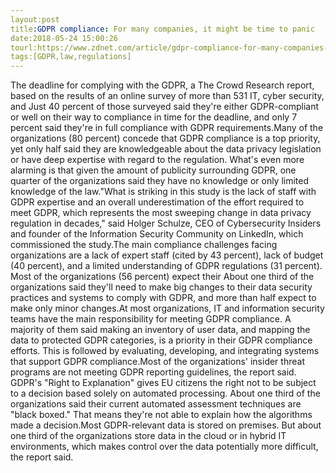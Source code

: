 ```yaml
---
layout:post
title:GDPR compliance: For many companies, it might be time to panic
date:2018-05-24 15:00:26
tourl:https://www.zdnet.com/article/gdpr-compliance-for-many-companies-it-might-be-time-to-panic/
tags:[GDPR,law,regulations]
---
```

The deadline for complying with the GDPR, a The Crowd Research report, based on the results of an online survey of more than 531 IT, cyber security, and Just 40 percent of those surveyed said they're either GDPR-compliant or well on their way to compliance in time for the deadline, and only 7 percent said they're in full compliance with GDPR requirements.Many of the organizations (80 percent) concede that GDPR compliance is a top priority, yet only half said they are knowledgeable about the data privacy legislation or have deep expertise with regard to the regulation. What's even more alarming is that given the amount of publicity surrounding GDPR, one quarter of the organizations said they have no knowledge or only limited knowledge of the law."What is striking in this study is the lack of staff with GDPR expertise and an overall underestimation of the effort required to meet GDPR, which represents the most sweeping change in data privacy regulation in decades," said Holger Schulze, CEO of Cybersecurity Insiders and founder of the Information Security Community on LinkedIn, which commissioned the study.The main compliance challenges facing organizations are a lack of expert staff (cited by 43 percent), lack of budget (40 percent), and a limited understanding of GDPR regulations (31 percent). Most of the organizations (56 percent) expect their About one third of the organizations said they'll need to make big changes to their data security practices and systems to comply with GDPR, and more than half expect to make only minor changes.At most organizations, IT and information security teams have the main responsibility for meeting GDPR compliance. A majority of them said making an inventory of user data, and mapping the data to protected GDPR categories, is a priority in their GDPR compliance efforts. This is followed by evaluating, developing, and integrating systems that support GDPR compliance.Most of the organizations' insider threat programs are not meeting GDPR reporting guidelines, the report said. GDPR's "Right to Explanation" gives EU citizens the right not to be subject to a decision based solely on automated processing. About one third of the organizations said their current automated assessment techniques are "black boxed." That means they're not able to explain how the algorithms made a decision.Most GDPR-relevant data is stored on premises. But about one third of the organizations store data in the cloud or in hybrid IT environments, which makes control over the data potentially more difficult, the report said.